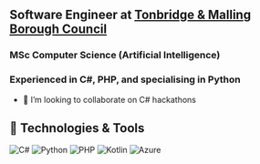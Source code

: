 ## Software Engineer at [Tonbridge & Malling Borough Council](www.tmbc.gov.uk)
### MSc Computer Science (Artificial Intelligence)
### Experienced in C#, PHP, and specialising in Python

- 👯 I’m looking to collaborate on C# hackathons
  
## 🔧 Technologies & Tools
![C#](https://img.shields.io/badge/C%23-C%23?style=flat&logo=C%23&color=%23000000)
![Python](https://img.shields.io/badge/Python-Python?style=flat&logo=Python&color=%23000000)
![PHP](https://img.shields.io/badge/PHP-PHP?style=flat&logo=PHP&color=%23000000)
![Kotlin](https://img.shields.io/badge/Kotlin-Kotlin?style=flat&logo=Kotlin&color=%23000000)
![Azure](https://img.shields.io/badge/Azure-Azure?style=flat&logo=Azure&color=%23000000)
<!--
**kudosscience/kudosscience** is a ✨ _special_ ✨ repository because its `README.md` (this file) appears on your GitHub profile.

Here are some ideas to get you started:

- 🔭 I’m currently working on ...
- 🌱 I’m currently learning ...
- 👯 I’m looking to collaborate on ...
- 🤔 I’m looking for help with ...
- 💬 Ask me about ...
- 📫 How to reach me: ...
- 😄 Pronouns: ...
- ⚡ Fun fact: ...
-->
